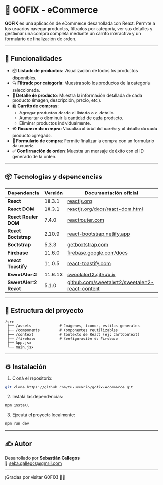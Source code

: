 # 🛒 GOFIX - eCommerce

**GOFIX** es una aplicación de eCommerce desarrollada con React. Permite a los usuarios navegar productos, filtrarlos por categoría, ver sus detalles y gestionar una compra completa mediante un carrito interactivo y un formulario de finalización de orden.

---

## 🚀 Funcionalidades

- 📦 **Listado de productos**: Visualización de todos los productos disponibles.
- 🔍 **Filtrado por categoría**: Muestra solo los productos de la categoría seleccionada.
- 🔎 **Detalle de producto**: Muestra la información detallada de cada producto (imagen, descripción, precio, etc.).
- 🛍️ **Carrito de compras**:
  - Agregar productos desde el listado o el detalle.
  - Aumentar o disminuir la cantidad de cada producto.
  - Eliminar productos individualmente.
- 💳 **Resumen de compra**: Visualiza el total del carrito y el detalle de cada producto agregado.
- 🧾 **Formulario de compra**: Permite finalizar la compra con un formulario de usuario.
- ✅ **Confirmación de orden**: Muestra un mensaje de éxito con el ID generado de la orden.

---

## 📦 Tecnologías y dependencias

| Dependencia               | Versión   | Documentación oficial                                      |
|---------------------------|-----------|-------------------------------------------------------------|
| **React**                 | 18.3.1    | [reactjs.org](https://reactjs.org/)                         |
| **React DOM**             | 18.3.1    | [reactjs.org/docs/react-dom.html](https://reactjs.org/docs/react-dom.html) |
| **React Router DOM**      | 7.4.0     | [reactrouter.com](https://reactrouter.com/en/main)          |
| **React Bootstrap**       | 2.10.9    | [react-bootstrap.netlify.app](https://react-bootstrap.netlify.app/) |
| **Bootstrap**             | 5.3.3     | [getbootstrap.com](https://getbootstrap.com/)               |
| **Firebase**              | 11.6.0    | [firebase.google.com/docs](https://firebase.google.com/docs)|
| **React Toastify**        | 11.0.5    | [react-toastify.com](https://fkhadra.github.io/react-toastify/introduction) |
| **SweetAlert2**           | 11.6.13   | [sweetalert2.github.io](https://sweetalert2.github.io/)     |
| **SweetAlert2 React**     | 5.1.0     | [github.com/sweetalert2/sweetalert2-react-content](https://github.com/sweetalert2/sweetalert2-react-content) |

---

## 🧰 Estructura del proyecto

```
/src
 ├── /assets             # Imágenes, íconos, estilos generales
 ├── /components         # Componentes reutilizables
 ├── /context            # Contexto de React (ej: CartContext)
 ├── /firebase           # Configuración de Firebase
 ├── App.jsx
 └── main.jsx
```

---

## ⚙️ Instalación

1. Cloná el repositorio:

```bash
git clone https://github.com/tu-usuario/gofix-ecommerce.git
```

2. Instalá las dependencias:

```bash
npm install
```

3. Ejecutá el proyecto localmente:

```bash
npm run dev
```

---

## ✍️ Autor

Desarrollado por **Sebastián Gallegos**  
📧 [seba.gallegos@gmail.com](mailto:seba.gallegos@gmail.com)

---

¡Gracias por visitar GOFIX! 💼✨
```